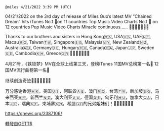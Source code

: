 `@miles 4/21/2022 3:39 PM (UTC)`

04/21/2022 on the 3rd day of release of Miles Guo’s latest MV “Chained Dream” hits iTunes 
No.1 🥇on 11 countries Top Music Video Charts 
No.1 🥇 on 12 countries Pop Music Video Charts 
Miracle continuous…… 🎉🎉🎉🎉🎉🎉🎉

Thanks to our brothers and sisters in Hong Kong🇭🇰, USA🇺🇸, UAE🇦🇪, Macau🇲🇴, Taiwan🇹🇼, Singapore🇸🇬, Malaysia🇲🇾, New Zealand🇳🇿, Australia🇦🇺, Germany🇩🇪, Hungary🇭🇺, Canada🇨🇦, Japan🇯🇵, Sweden🇸🇪,  Cambodia🇰🇭, Greece🇬🇷
🙏🙏🙏🙏🙏🙏🙏

4月21号，《铁锁梦》MV在全球上线第三天，登榜iTunes 
11国MV总榜第一名🥇
12国MV流行曲榜第一名🥇

继续创造奇迹🎉🎉🎉🎉🎉🎉🎉

万分感谢香港🇭🇰，美国🇺🇸，阿联酋🇦🇪，澳门🇲🇴，台湾🇹🇼，新加坡🇸🇬，马来西亚🇲🇾，新西兰🇳🇿，澳大利亚🇦🇺，德国🇩🇪，匈牙利🇭🇺，加拿大🇨🇦，日本🇯🇵，瑞典🇸🇪，柬埔寨🇰🇭，希腊🇬🇷的兄弟姐妹们！🙏🙏🙏🙏🙏🙏🙏

https://gnews.org/2387106/

[轉發自GETTR](https://gettr.com/post/p16dtb4799e)
